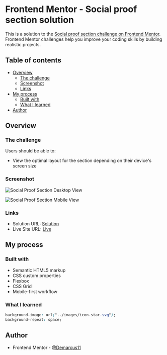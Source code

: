 # Frontend Mentor - Social proof section solution

This is a solution to the [Social proof section challenge on Frontend Mentor](https://www.frontendmentor.io/challenges/social-proof-section-6e0qTv_bA). Frontend Mentor challenges help you improve your coding skills by building realistic projects.

## Table of contents

- [Overview](#overview)
  - [The challenge](#the-challenge)
  - [Screenshot](#screenshot)
  - [Links](#links)
- [My process](#my-process)
  - [Built with](#built-with)
  - [What I learned](#what-i-learned)
- [Author](#author)

## Overview

### The challenge

Users should be able to:

- View the optimal layout for the section depending on their device's screen size

### Screenshot

![Social Proof Section Desktop View](https://drive.google.com/uc?export=view&id=1GxJkm60kE9NQ9GkybHGDW8RnFYsBe2Fd)

![Social Proof Section Mobile View](https://drive.google.com/uc?export=view&id=1gb-PMmfMvp2c05KiYx3ZqA6nPGWguNAB)

### Links

- Solution URL: [Solution](https://github.com/Demarcus11/Social-Proof-Section.git)
- Live Site URL: [Live](https://demarcus11.github.io/Social-Proof-Section/)

## My process

### Built with

- Semantic HTML5 markup
- CSS custom properties
- Flexbox
- CSS Grid
- Mobile-first workflow

### What I learned

```css
background-image: url("../images/icon-star.svg");
background-repeat: space;
```

## Author

- Frontend Mentor - [@Demarcus11](https://www.frontendmentor.io/profile/Demarcus11)

